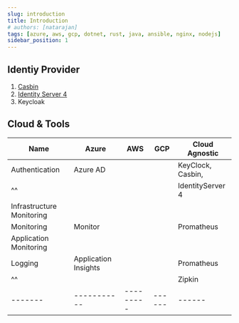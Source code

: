 ```yaml
---
slug: introduction
title: Introduction
# authors: [natarajan]
tags: [azure, aws, gcp, dotnet, rust, java, ansible, nginx, nodejs]
sidebar_position: 1
---
```



## Identiy Provider

1. [Casbin](https://casbin.org/en/)
2. [Identity Server 4](https://identityserver4.readthedocs.io/en/latest/)
3. Keycloak


## Cloud & Tools


| Name          | Azure                 | AWS       | GCP       | Cloud Agnostic                      |
| -------       | -----------           |---------  |------     | ------                              |
| Authentication| Azure AD                                    ||| KeyClock, Casbin,                   |
|^^             |                       |           |           | IdentityServer 4                    |
|                               Infrastructure Monitoring                                          ||||
| Monitoring    | Monitor               |           |           | Promatheus                          |
|                               Application Monitoring                                             ||||
| Logging       | Application Insights  |           |           | Promatheus                          |
| ^^            |                       |           |           | Zipkin                              |
| -------       | -----------           |---------  |------     | ------                              |